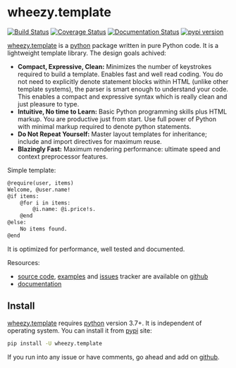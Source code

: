 # wheezy.template

[![Build Status](https://travis-ci.org/akornatskyy/wheezy.template.svg?branch=master)](https://travis-ci.org/akornatskyy/wheezy.template)
[![Coverage Status](https://coveralls.io/repos/github/akornatskyy/wheezy.template/badge.svg?branch=master)](https://coveralls.io/github/akornatskyy/wheezy.template?branch=master)
[![Documentation Status](https://readthedocs.org/projects/wheezytemplate/badge/?version=latest)](https://wheezytemplate.readthedocs.io/en/latest/?badge=latest)
[![pypi version](https://badge.fury.io/py/wheezy.template.svg)](https://badge.fury.io/py/wheezy.template)

[wheezy.template](https://pypi.org/project/wheezy.template/) is a
[python](https://www.python.org) package written in pure Python code. It
is a lightweight template library. The design goals achived:

- **Compact, Expressive, Clean:** Minimizes the number of keystrokes
  required to build a template. Enables fast and well read coding. You
  do not need to explicitly denote statement blocks within HTML
  (unlike other template systems), the parser is smart enough to
  understand your code. This enables a compact and expressive syntax
  which is really clean and just pleasure to type.
- **Intuitive, No time to Learn:** Basic Python programming skills
  plus HTML markup. You are productive just from start. Use full power
  of Python with minimal markup required to denote python statements.
- **Do Not Repeat Yourself:** Master layout templates for inheritance;
  include and import directives for maximum reuse.
- **Blazingly Fast:** Maximum rendering performance: ultimate speed
  and context preprocessor features.

Simple template:

```txt
@require(user, items)
Welcome, @user.name!
@if items:
    @for i in items:
        @i.name: @i.price!s.
    @end
@else:
    No items found.
@end
```

It is optimized for performance, well tested and documented.

Resources:

- [source code](https://github.com/akornatskyy/wheezy.template),
  [examples](https://github.com/akornatskyy/wheezy.template/tree/master/demos)
  and [issues](https://github.com/akornatskyy/wheezy.template/issues)
  tracker are available on
  [github](https://github.com/akornatskyy/wheezy.template)
- [documentation](https://wheezytemplate.readthedocs.io/en/latest/)

## Install

[wheezy.template](https://pypi.org/project/wheezy.template/) requires
[python](https://www.python.org) version 3.7+. It is independent of
operating system. You can install it from
[pypi](https://pypi.org/project/wheezy.template/) site:

```sh
pip install -U wheezy.template
```

If you run into any issue or have comments, go ahead and add on
[github](https://github.com/akornatskyy/wheezy.template).
